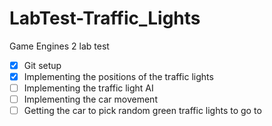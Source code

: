 # LabTest-Traffic_Lights
 Game Engines 2 lab test

- [x] Git setup
- [x] Implementing the positions of the traffic lights
- [ ] Implementing the traffic light AI
- [ ] Implementing the car movement	
- [ ] Getting the car to pick random green traffic lights to go to	

